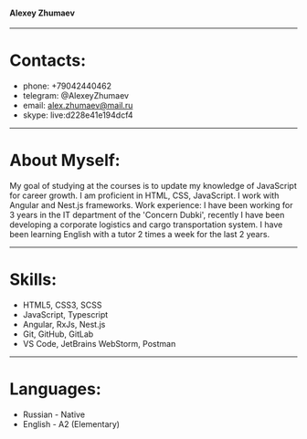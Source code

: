 #### Alexey Zhumaev ####

---
# Contacts: #

* phone: +79042440462
* telegram: @AlexeyZhumaev
* email: alex.zhumaev@mail.ru
* skype: live:d228e41e194dcf4

---
# About Myself: #

My goal of studying at the courses is to update my knowledge of JavaScript for career growth. 
I am proficient in HTML, CSS, JavaScript. I work with Angular and Nest.js frameworks.
Work experience: I have been working for 3 years in the IT department of the 'Concern Dubki',
recently I have been developing a corporate logistics and cargo transportation system.
I have been learning English with a tutor 2 times a week for the last 2 years.

---
# Skills: #

* HTML5, CSS3, SCSS
* JavaScript, Typescript
* Angular, RxJs, Nest.js
* Git, GitHub, GitLab
* VS Code, JetBrains WebStorm, Postman

---
# Languages: #

* Russian - Native
* English - A2 (Elementary)
